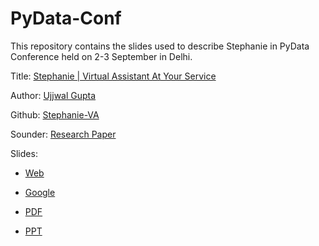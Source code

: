 # PyData-Conf

This repository contains the slides used to describe Stephanie in PyData Conference held on 2-3 September in Delhi.

Title: [Stephanie | Virtual Assistant At Your Service](https://slapbot.github.io/)

Author: [Ujjwal Gupta](ugupta41@gmail.com)

Github: [Stephanie-VA](https://github.com/SlapBot/stephanie-va)

Sounder: [Research Paper](https://slapbot.github.io/documentation/resources/algorithm/sounder.pdf)

Slides:

- [Web](https://docs.google.com/presentation/d/e/2PACX-1vRo56UUB8Z6TLIDEek7G06uMMm9JoBxLXEeexNP4ybgPt8bRRsWumnpETSJwCY64RAKQZ5StP9wRr6i/pub?start=false&loop=false&delayms=3000)

- [Google](https://docs.google.com/presentation/d/1yP_hFO_uX-N0NRebBcVNjnTAEaWe7aY-DCzOj4HFYUg/edit?usp=sharing)

- [PDF](https://github.com/SlapBot/PyData-Conf/blob/master/PyData%20Presentation.pdf)

- [PPT](https://github.com/SlapBot/PyData-Conf/blob/master/PyData%20Presentation.pptx)

